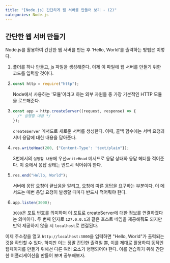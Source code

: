 ```yaml
---
title: "[Node.js] 간단하게 웹 서버를 만들어 보기 - (2)"
categories: Node.js
---
```


## 간단한 웹 서버 만들기

Node.js를 활용하여 간단한 웹 서버를 만든 후 'Hello, World'를 출력하는 방법은 이렇다.

1. 폴더를 하나 만들고, js 파일을 생성해준다. 이제 이 파일에 웹 서버를 만들기 위한 코드를 입력할 것이다.
2. ```js
   const http = require("http");
   ```
   Node에서 사용하는 '모듈'이라고 하는 외부 자원들 중 가장 기본적인 HTTP 모듈을 로드해준다.
3. ```js
   const app = http.createServer((request, response) => {
     /* 실행할 내용 */
   });
   ```
   `createServer` 메서드로 새로운 서버를 생성한다. 이때, 콜백 함수에는 서버 요청과 서버 응답에 대한 내용을 담아준다.
4. ```js
   res.writeHead(200, {"Content-Type': 'text/plain"});
   ```
   3번에서의 `실행할 내용`에 우선`writeHead` 메서드로 응답 상태와 응답 헤더를 적어준다. 이 중에서 응답 상태는 반드시 적어줘야 한다.
5. ```js
   res.end("Hello, World");
   ```
   서버에 응답 요청이 끝났음을 알리고, 요청에 따른 응답을 요구하는 부분이다. 이 메서드는 매번 응답 요청이 발생할 때마다 반드시 적어줘야 한다.
6. ```js
   app.listen(3000);
   ```
   `3000`은 포트 번호를 의미하며 이 포트로 createServer에 대한 정보를 연결하겠다는 의미이다. 두 번째 인자로 `127.0.0.1`과 같은 호스트 네임을 제공해줘도 되지만 만약 제공하지 않을 시 `localhost`로 연결된다.

이제 주소창을 열고 `http://localhost:3000`을 입력하면 "Hello, World"가 출력되는 것을 확인할 수 있다.
하지만 이는 정말 간단한 출력일 뿐, 이를 제대로 활용하여 동적인 웹페이지를 만들기 위해선 다른 여러 요소가 병행되어야 한다. 이를 연습하기 위해 간단한 어플리케이션을 만들어 보며 공부해보자.
